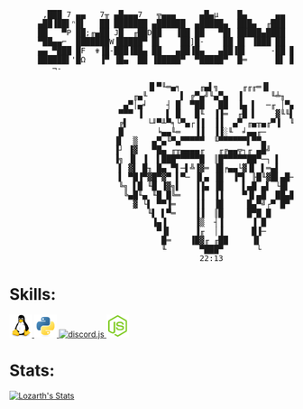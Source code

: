 <pre>
       ,███ 7 ▄▄   7╥ ▄█▄▄▄7   ╦▄▄▄     ▄█▄µ    █▄      ▄▄   ▄▄█▄         ,¿
      ▄██▐██▌ⁿ█▌   ██ ███████ ▄██████  ▄█████▄  ███▄  ╓███   ▀██   ▄██▌   ██  ██✟
      ██   ▀P ██;╓▄██ J█  ╓██D██   ▐██ ██   ▀█▌ █████▄████     █▌ ✟████▄  █████∞
      ▀██▄▄⌐  ███████W▐█████▀ █▌    ██]█-    ██ █▌ ▐███ ██     ██ ██▀-██  ████
      ▄▄ ▀███ █F  ✟▐█-███▐██▄ ██   ▄██▐█▄   ▄██▐█▌     -██ ██  █▌▄███████ ██▀██▄
      ██████▌'█Ω   ▐▀ ▐█▄  ██ ▐█████▀  ▀█████▀  █═      █▌ █████-██    ██⌐██  ▀█═
         ¬-

                             ▐▌▀╙═▄╕    ╓▄▌╗     ╓╓╓═▐▌
                          ╓▄╙       ▌ ╔▀▄╝╙▄▀▄  ▐      ╙╧╖
                        ▄▀│▄╛    ┤ █  ▀██   ██  ▐▄ ▌  ─╓ │▀▄
                       ▀▀▀ ▐     ▌ █   █╙  ▐▐═  ╓█ ▌    ▓╙╙▌▀╧
                       ╔▌    └╜▀╨▀╕└▀▄┌▐▐  ▐▐  ▄▀ ╓▄╥▄╓▀▐  ╙▌
                       █       ╘▄▄╙═   ▐▐  ▐▐░╙  ╛▄▄╓─      ▓┐
                      ▐▌  ▒   ▄▀▄╙▀▄▀▀▀▀▀  ╙▀▀▀▀▀▀▌▀▀▄      ╘█
                      ▐┘ ▐▓   ▀█▄ ╓╥▄▄▄▄╓   ╓╔▄▄╦┐╓ ▄█╝      █
                      ▐╗ ▐▌ ▐  ▌███▀▀▀▀▀█  ║█▀▀▀▀▀██▀─┐ ▌    █
                       ▌ ▓▌ █╖ █▄ ▀▌─▌╩▐▓═ ▐█╒▄▄└▓▐▌ ▌═▄▌    ▌
                       ▌ ▀█▐▀▓█▀▓▀ ▌▀─ ▐▌▄ ▐█  ▐▀▌ ╟█╙▓█▌▄█─╓▌
                       ╚╗ ▌█ ╙█ ▐▓╗▌   ▐▐▄ ▐█    ▌▄█ ▄▌ └█▌ █
                        ╚▄█╙▄ ╙█ █╚═   ▐▐  ▐▐    ▀▐▌▄█  ██▄█
                          ▓ └▌ ▀▀▐═    ▐▐  ▐█     █▄▀╝┌▀ █▀
                             ╙▌ ▌▀═    ▐▐  ║█     █▀█ █
                              ▐▄▐      ▐▒  ┤▐      ▐ █
                               ▀▐▌     ▐╓  │▐      █▐─
                                █═    ▐█▓╓ ╓██     ▐▌
                                ╙       ▀███▀       └
                                        22:13</pre>

# Skills:

<a href="https://www.linux.org" target="_blank" rel="noreferrer">
<img src="https://raw.githubusercontent.com/devicons/devicon/master/icons/linux/linux-original.svg" alt="linux" width="40" height="40"/>
</a>

<a href="https://www.python.org" target="_blank" rel="noreferrer">
<img src="https://raw.githubusercontent.com/devicons/devicon/master/icons/python/python-original.svg" alt="python" width="40" height="40"/>
</a>

<a href="https://discord.js.org" target="_blank" rel="noreferrer">
<img src="https://github-production-user-asset-6210df.s3.amazonaws.com/46830521/265561939-50f5fb39-5c6d-4702-b33b-74a72fe506ad.png" alt="discord.js" width="40" height="40"/>
</a>

<a href="https://nodejs.org" target="_blank" rel="noreferrer">
<img src="https://raw.githubusercontent.com/devicons/devicon/master/icons/nodejs/nodejs-original.svg" alt="node.js" width="40" height="40"/>
</a>

# Stats:

[![Lozarth's Stats](https://github-readme-stats-git-masterrstaa-rickstaa.vercel.app/api?username=Lozarth&theme=dark&show_icons=true)](https://github.com/anuraghazra/github-readme-stats)
